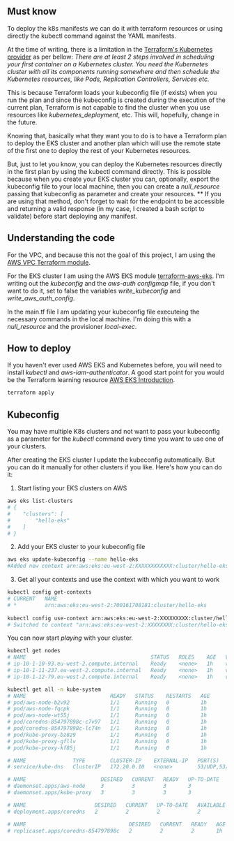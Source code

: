 ## Must know
To deploy the k8s manifests we can do it with terraform resources or using directly the kubectl command against the YAML manifests.

At the time of writing, there is a limitation in the [Terraform's Kubernetes provider](https://www.terraform.io/docs/providers/kubernetes/guides/getting-started.html) as per bellow:
*There are at least 2 steps involved in scheduling your first container on a Kubernetes cluster. You need the Kubernetes cluster with all its components running somewhere and then schedule the Kubernetes resources, like Pods, Replication Controllers, Services etc.*

This is because Terraform loads your kubeconfig file (if exists) when you run the plan and since the kubeconfig is created during the execution of the current plan, Terraform is not capable to find the cluster when you use resources like *kubernetes_deployment*, etc. This will, hopefully, change in the future.

Knowing that, basically what they want you to do is to have a Terraform plan to deploy the EKS cluster and another plan which will use the remote state of the first one to deploy the rest of your Kubernetes resources.

But, just to let you know, you can deploy the Kubernetes resources directly in the first plan by using the kubectl command directly. This is possible because when you create your EKS cluster you can, optionally, export the kubeconfig file to your local machine, then you can create a *null_resource* passing that kubeconfig as parameter and create your resources.
** If you are using that method, don't forget to wait for the endpoint to be accessible and returning a valid response (in my case, I created a bash script to validate) before start deploying any manifest.

## Understanding the code
For the VPC, and because this not the goal of this project, I am using the [AWS VPC Terraform module](https://github.com/terraform-aws-modules/terraform-aws-vpc).

For the EKS cluster I am using the AWS EKS module [terraform-aws-eks](https://github.com/terraform-aws-modules/terraform-aws-eks). I'm writing out the *kubeconfig* and the *aws-auth configmap* file, if you don't want to do it, set to false the variables *write_kubeconfig* and *write_aws_auth_config*.

In the main.tf file I am updating your kubeconfig file executeing the necessary commands in the local machine. I'm doing this with a *null_resource* and the provisioner *local-exec*. 


## How to deploy
If you haven't ever used AWS EKS and Kubernetes before, you will need to install *kubectl* and *aws-iam-authenticator*. A good start point for you would be the Terraform learning resource [AWS EKS Introduction](https://learn.hashicorp.com/terraform/aws/eks-intro).

```bash
terraform apply
```

## Kubeconfig
You may have multiple K8s clusters and not want to pass your kubeconfig as a parameter for the *kubectl* command every time you want to use one of your clusters.

After creating the EKS cluster I update the kubeconfig automatically. But you can do it manually for other clusters if you like. Here's how you can do it:

1. Start listing your EKS clusters on AWS
```bash
aws eks list-clusters
# {
#    "clusters": [
#        "hello-eks"
#    ]
# } 
```

2. Add your EKS cluster to your kubeconfig file
```bash
aws eks update-kubeconfig --name hello-eks
#Added new context arn:aws:eks:eu-west-2:XXXXXXXXXXXX:cluster/hello-eks to /Users/XXXXXXX/.kube/config
```

3. Get all your contexts and use the context with which you want to work
```bash
kubectl config get-contexts
# CURRENT   NAME                                                          CLUSTER                                                       AUTHINFO                                                      NAMESPACE
# *         arn:aws:eks:eu-west-2:700161708181:cluster/hello-eks          arn:aws:eks:eu-west-2:700161708181:cluster/hello-eks          arn:aws:eks:eu-west-2:700161708181:cluster/hello-eks          
     
kubectl config use-context arn:aws:eks:eu-west-2:XXXXXXXXX:cluster/hello-eks
# Switched to context "arn:aws:eks:eu-west-2:XXXXXXXX:cluster/hello-eks".
```

You can now start *playing* with your cluster.
```bash
kubectl get nodes
# NAME                                        STATUS   ROLES    AGE   VERSION
# ip-10-1-10-93.eu-west-2.compute.internal    Ready    <none>   1h    v1.11.5
# ip-10-1-11-237.eu-west-2.compute.internal   Ready    <none>   1h    v1.11.5
# ip-10-1-12-79.eu-west-2.compute.internal    Ready    <none>   1h    v1.11.5

kubectl get all -n kube-system
# NAME                           READY   STATUS    RESTARTS   AGE
# pod/aws-node-b2v92             1/1     Running   0          1h
# pod/aws-node-fqcpk             1/1     Running   0          1h
# pod/aws-node-wt55j             1/1     Running   0          1h
# pod/coredns-854797898c-c7v97   1/1     Running   0          1h
# pod/coredns-854797898c-lc74n   1/1     Running   0          1h
# pod/kube-proxy-bz8z9           1/1     Running   0          1h
# pod/kube-proxy-gfllv           1/1     Running   0          1h
# pod/kube-proxy-kf85j           1/1     Running   0          1h

# NAME               TYPE        CLUSTER-IP    EXTERNAL-IP   PORT(S)         AGE
# service/kube-dns   ClusterIP   172.20.0.10   <none>        53/UDP,53/TCP   1h

# NAME                        DESIRED   CURRENT   READY   UP-TO-DATE   AVAILABLE   NODE SELECTOR   AGE
# daemonset.apps/aws-node     3         3         3       3            3           <none>          1h
# daemonset.apps/kube-proxy   3         3         3       3            3           <none>          1h

# NAME                      DESIRED   CURRENT   UP-TO-DATE   AVAILABLE   AGE
# deployment.apps/coredns   2         2         2            2           1h

# NAME                                 DESIRED   CURRENT   READY   AGE
# replicaset.apps/coredns-854797898c   2         2         2       1h
```